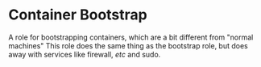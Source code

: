 # Container Bootstrap

A role for bootstrapping containers, which are a bit different from "normal machines"
This role does the same thing as the bootstrap role, but does away with services like firewall, _etc_ and sudo.